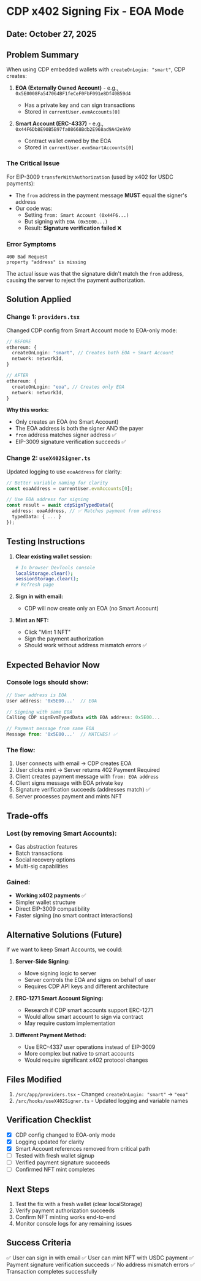 # CDP x402 Signing Fix - EOA Mode

## Date: October 27, 2025

## Problem Summary

When using CDP embedded wallets with `createOnLogin: "smart"`, CDP creates:
1. **EOA (Externally Owned Account)** - e.g., `0x5E0008Fa547064BF1feCeF0FbF091e8Df40B59d4`
   - Has a private key and can sign transactions
   - Stored in `currentUser.evmAccounts[0]`

2. **Smart Account (ERC-4337)** - e.g., `0x44F6Db8E90B5B97fa08668Bdb2E968ad9A42e9A9`
   - Contract wallet owned by the EOA
   - Stored in `currentUser.evmSmartAccounts[0]`

### The Critical Issue

For EIP-3009 `transferWithAuthorization` (used by x402 for USDC payments):
- The `from` address in the payment message **MUST** equal the signer's address
- Our code was:
  - Setting `from: Smart Account (0x44F6...)`
  - But signing with `EOA (0x5E00...)`
  - Result: **Signature verification failed** ❌

### Error Symptoms
```
400 Bad Request
property "address" is missing
```

The actual issue was that the signature didn't match the `from` address, causing the server to reject the payment authorization.

## Solution Applied

### Change 1: `providers.tsx`
Changed CDP config from Smart Account mode to EOA-only mode:

```typescript
// BEFORE
ethereum: {
  createOnLogin: "smart", // Creates both EOA + Smart Account
  network: networkId,
}

// AFTER
ethereum: {
  createOnLogin: "eoa", // Creates only EOA
  network: networkId,
}
```

**Why this works:**
- Only creates an EOA (no Smart Account)
- The EOA address is both the signer AND the payer
- `from` address matches signer address ✅
- EIP-3009 signature verification succeeds ✅

### Change 2: `useX402Signer.ts`
Updated logging to use `eoaAddress` for clarity:

```typescript
// Better variable naming for clarity
const eoaAddress = currentUser.evmAccounts[0];

// Use EOA address for signing
const result = await cdpSignTypedData({
  address: eoaAddress, // ✅ Matches payment from address
  typedData: { ... }
});
```

## Testing Instructions

1. **Clear existing wallet session:**
   ```bash
   # In browser DevTools console
   localStorage.clear();
   sessionStorage.clear();
   # Refresh page
   ```

2. **Sign in with email:**
   - CDP will now create only an EOA (no Smart Account)

3. **Mint an NFT:**
   - Click "Mint 1 NFT"
   - Sign the payment authorization
   - Should work without address mismatch errors ✅

## Expected Behavior Now

### Console logs should show:
```javascript
// User address is EOA
User address: '0x5E00...'  // EOA

// Signing with same EOA
Calling CDP signEvmTypedData with EOA address: 0x5E00...

// Payment message from same EOA
Message from: '0x5E00...'  // MATCHES! ✅
```

### The flow:
1. User connects with email → CDP creates EOA
2. User clicks mint → Server returns 402 Payment Required
3. Client creates payment message with `from: EOA address`
4. Client signs message with EOA private key
5. Signature verification succeeds (addresses match) ✅
6. Server processes payment and mints NFT

## Trade-offs

### Lost (by removing Smart Accounts):
- Gas abstraction features
- Batch transactions
- Social recovery options
- Multi-sig capabilities

### Gained:
- **Working x402 payments** ✅
- Simpler wallet structure
- Direct EIP-3009 compatibility
- Faster signing (no smart contract interactions)

## Alternative Solutions (Future)

If we want to keep Smart Accounts, we could:

1. **Server-Side Signing:**
   - Move signing logic to server
   - Server controls the EOA and signs on behalf of user
   - Requires CDP API keys and different architecture

2. **ERC-1271 Smart Account Signing:**
   - Research if CDP smart accounts support ERC-1271
   - Would allow smart account to sign via contract
   - May require custom implementation

3. **Different Payment Method:**
   - Use ERC-4337 user operations instead of EIP-3009
   - More complex but native to smart accounts
   - Would require significant x402 protocol changes

## Files Modified

1. `/src/app/providers.tsx` - Changed `createOnLogin: "smart"` → `"eoa"`
2. `/src/hooks/useX402Signer.ts` - Updated logging and variable names

## Verification Checklist

- [x] CDP config changed to EOA-only mode
- [x] Logging updated for clarity
- [x] Smart Account references removed from critical path
- [ ] Tested with fresh wallet signup
- [ ] Verified payment signature succeeds
- [ ] Confirmed NFT mint completes

## Next Steps

1. Test the fix with a fresh wallet (clear localStorage)
2. Verify payment authorization succeeds
3. Confirm NFT minting works end-to-end
4. Monitor console logs for any remaining issues

## Success Criteria

✅ User can sign in with email
✅ User can mint NFT with USDC payment
✅ Payment signature verification succeeds
✅ No address mismatch errors
✅ Transaction completes successfully
